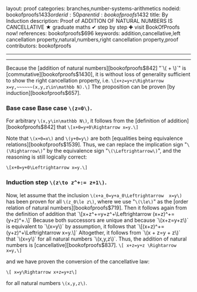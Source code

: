 layout: proof
categories: branches,number-systems-arithmetics
nodeid: bookofproofs$1433
orderid: 50
parentid: bookofproofs$1432
title: By Induction
description:  Proof of ADDITION OF NATURAL NUMBERS IS CANCELLATIVE &#9733; graduate maths &#10004; step by step &#10010; visit BookOfProofs now!
references: bookofproofs$696
keywords: addition,cancellative,left cancellation property,natural,numbers,right cancellation property,proof
contributors: bookofproofs

---


---

Because the [addition of natural numbers][bookofproofs$842] "`\( + \)`" is [commutative][bookofproofs$1430], it is without loss of generality sufficient to show the right cancellation property, i.e. `\[x+z=y+z\Rightarrow x=y,~~~~~~(x,y,z\in\mathbb N).\]`
The proposition can be proven [by induction][bookofproofs$657].
### Base case Base case `\(z=0\)`.

For arbitrary `\(x,y\in\mathbb N\)`, it follows from the [definition of addition][bookofproofs$842] that
`\[x+0=y+0\Rightarrow x=y.\]`

Note that `\(x+0=x\)` and `\(y+0=y\)` are both [equalities being equivalence relations][bookofproofs$1539]. Thus, we can replace the implication sign "`\(\Rightarrow\)`" by the equivalence sign "`\(\Leftrightarrow\)`", and the reasoning is still logically correct:

`\[x+0=y+0\Leftrightarrow x=y.\]`



### Induction step `\(z\to z^+:= z+1\)`.

Now, let assume that the inclusion `\(x+a_0=y+a_0\Leftrightarrow  x=y\)` has been proven for all `\(z_0\le z\)`, where we use "`\(\le\)`" as the [order relation of natural numbers][bookofproofs$719]. Then it follows again from the definition of addition that
`\[x+z^+=y+z^+\Leftrightarrow (x+z)^+=(y+z)^+.\]`
Because both successors are unique and because `\(x+z=y+z\)` is equivalent to `\(x=y\)` by assumption, it follows that 
`\[(x+z)^+=(y+z)^+\Leftrightarrow x=y.\]`
Altogether, it follows from `\(x + z=y + z\)` that `\(x=y\)` for all natural numbers `\(x,y,z\)`. Thus, the addition of natural numbers is [cancellative][bookofproofs$837].
`\[ x+z=y+z \Rightarrow x=y,\]`

and we have proven the conversion of the cancellative law:

`\[ x=y\Rightarrow x+z=y+z\]`

for all natural numbers `\(x,y,z\)`.
